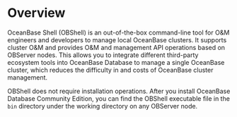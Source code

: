 # Overview

OceanBase Shell (OBShell) is an out-of-the-box command-line tool for O&M engineers and developers to manage local OceanBase clusters. It supports cluster O&M and provides O&M and management API operations based on OBServer nodes. This allows you to integrate different third-party ecosystem tools into OceanBase Database to manage a single OceanBase cluster, which reduces the difficulty in and costs of OceanBase cluster management.

OBShell does not require installation operations. After you install OceanBase Database Community Edition, you can find the OBShell executable file in the `bin` directory under the working directory on any OBServer node.